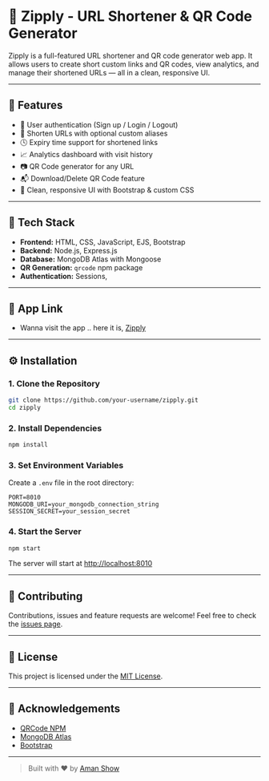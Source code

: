 # 🔗 Zipply - URL Shortener & QR Code Generator

Zipply is a full-featured URL shortener and QR code generator web app. It allows users to create short custom links and QR codes, view analytics, and manage their shortened URLs — all in a clean, responsive UI.

---

## 🚀 Features

- 🔐 User authentication (Sign up / Login / Logout)
- 🔗 Shorten URLs with optional custom aliases
- 🕓 Expiry time support for shortened links
- 📈 Analytics dashboard with visit history
- 📷 QR Code generator for any URL
- 📬 Download/Delete QR Code feature
- 🧹 Clean, responsive UI with Bootstrap & custom CSS

---

## 🧰 Tech Stack

- **Frontend:** HTML, CSS, JavaScript, EJS, Bootstrap
- **Backend:** Node.js, Express.js
- **Database:** MongoDB Atlas with Mongoose
- **QR Generation:** `qrcode` npm package
- **Authentication:** Sessions,

---
## 📸 App Link
- Wanna visit the app .. here it is, [Zipply](https://zipply.onrender.com)

---

## ⚙️ Installation

### 1. Clone the Repository

```bash
git clone https://github.com/your-username/zipply.git
cd zipply
````

### 2. Install Dependencies

```bash
npm install
```

### 3. Set Environment Variables

Create a `.env` file in the root directory:

```env
PORT=8010
MONGODB_URI=your_mongodb_connection_string
SESSION_SECRET=your_session_secret
```

### 4. Start the Server

```bash
npm start
```

The server will start at [http://localhost:8010](http://localhost:8010)

---

## 🤝 Contributing

Contributions, issues and feature requests are welcome!
Feel free to check the [issues page](https://github.com/your-username/zipply/issues).

---

## 📜 License

This project is licensed under the [MIT License](LICENSE).

---

## 🙌 Acknowledgements
* [QRCode NPM](https://www.npmjs.com/package/qrcode)
* [MongoDB Atlas](https://www.mongodb.com/cloud/atlas)
* [Bootstrap](https://getbootstrap.com/)

---

> Built with ❤️ by [Aman Show](https://github.com/amanshow24/)

